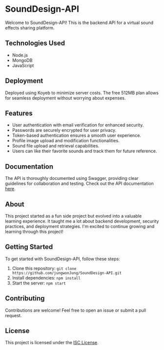# SoundDesign-API

Welcome to SoundDesign-API! This is the backend API for a virtual sound effects sharing platform.

## Technologies Used
- Node.js
- MongoDB
- JavaScript

## Deployment
Deployed using Koyeb to minimize server costs. The free 512MB plan allows for seamless deployment without worrying about expenses.

## Features
- User authentication with email verification for enhanced security.
- Passwords are securely encrypted for user privacy.
- Token-based authentication ensures a smooth user experience.
- Profile image upload and modification functionalities.
- Sound file upload and retrieval capabilities.
- Users can like their favorite sounds and track them for future reference.

## Documentation
The API is thoroughly documented using Swagger, providing clear guidelines for collaboration and testing. Check out the API documentation [here](https://sdesign-api-jayganzi.koyeb.app/api/docs).

## About
This project started as a fun side project but evolved into a valuable learning experience. It taught me a lot about backend development, security practices, and deployment strategies. I'm excited to continue growing and learning through this project!

## Getting Started
To get started with SoundDesign-API, follow these steps:

1. Clone this repository: `git clone https://github.com/jungwonJung/SoundDesign-API.git`
2. Install dependencies: `npm install`
3. Start the server: `npm start`

## Contributing
Contributions are welcome! Feel free to open an issue or submit a pull request.

## License
This project is licensed under the [ISC License](LICENSE).

